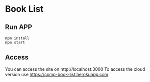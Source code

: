 # Book List

## Run APP

```
npm install
npm start

```

## Access

You can access the site on http://localhost:3000
To access the cloud version use https://comp-book-list.herokuapp.com
